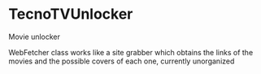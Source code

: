 # TecnoTVUnlocker

Movie unlocker


WebFetcher class works like a site grabber which obtains the links of the movies and the possible covers of each one, currently unorganized
